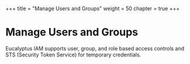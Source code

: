 +++
title = "Manage Users and Groups"
weight = 50
chapter = true
+++

# Manage Users and Groups
Eucalyptus IAM supports user, group, and role based access controls and STS (Security Token Service) for temporary credentials.


